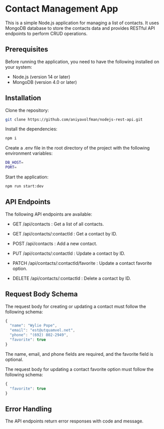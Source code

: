 # Contact Management App

This is a simple Node.js application for managing a list of contacts. 
It uses MongoDB database to store the contacts data and provides RESTful API endpoints to perform CRUD operations.

## Prerequisites

Before running the application, you need to have the following installed on your system:

- Node.js (version 14 or later)
- MongoDB (version 4.0 or later)

## Installation

Clone the repository:

```bash
git clone https://github.com/aniyavolfman/nodejs-rest-api.git
```
Install the dependencies:

```bash
npm i
```
Create a .env file in the root directory of the project with the following environment variables:

```bash
DB_HOST=
PORT=
```

Start the application:
```bash
npm run start:dev
```
## API Endpoints

The following API endpoints are available:

- GET /api/contacts : 
Get a list of all contacts.

- GET /api/contacts/:contactId : 
Get a contact by ID.

- POST /api/contacts : 
Add a new contact.

- PUT /api/contacts/:contactId : 
Update a contact by ID.

- PATCH /api/contacts/:contactId/favorite :
Update a contact favorite option.

- DELETE /api/contacts/:contactId : 
Delete a contact by ID.

## Request Body Schema

The request body for creating or updating a contact must follow the following schema:

```javascript
{
  "name": "Wylie Pope",
  "email": "est@utquamvel.net",
  "phone": "(692) 802-2949",
  "favorite": true
}
```
The name, email, and phone fields are required, and the favorite field is optional.

The request body for updating a contact favorite option must follow the following schema:

```javascript
{
  "favorite": true
}
```

## Error Handling

The API endpoints return error responses with code and message.

